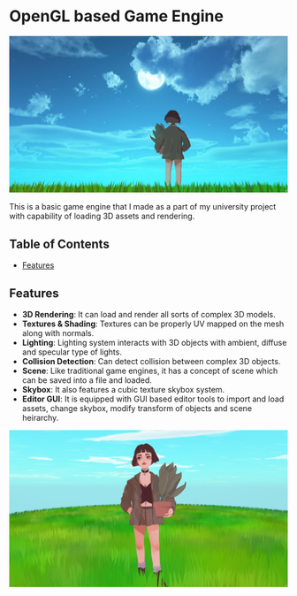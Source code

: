 # OpenGL based Game Engine

![Game Engine](preview.png) 

This is a basic game engine that I made as a part of my university project with capability of loading 3D assets and rendering.

## Table of Contents

- [Features](#features)

## Features

- **3D Rendering**: It can load and render all sorts of complex 3D models.
- **Textures & Shading**: Textures can be properly UV mapped on the mesh along with normals.
- **Lighting**: Lighting system interacts with 3D objects with ambient, diffuse and specular type of lights.
- **Collision Detection**: Can detect collision between complex 3D objects.
- **Scene**: Like traditional game engines, it has a concept of scene which can be saved into a file and loaded.
- **Skybox**: It also features a cubic texture skybox system.
- **Editor GUI**: It is equipped with GUI based editor tools to import and load assets, change skybox, modify transform of objects and scene heirarchy.

![Game Engine](Previews/preview_2.jpg) 
